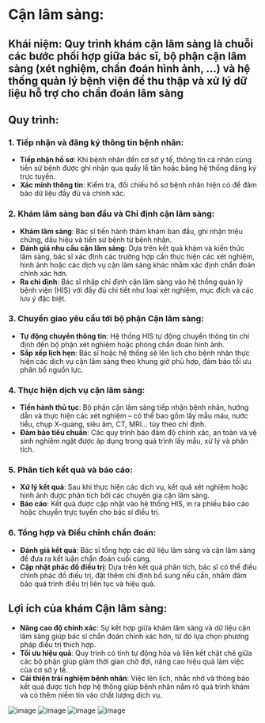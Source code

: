 # Cận lâm sàng:
## Khái niệm: Quy trình khám cận lâm sàng là chuỗi các bước phối hợp giữa bác sĩ, bộ phận cận lâm sàng (xét nghiệm, chẩn đoán hình ảnh, …) và hệ thống quản lý bệnh viện để thu thập và xử lý dữ liệu hỗ trợ cho chẩn đoán lâm sàng

## Quy trình:
### 1. Tiếp nhận và đăng ký thông tin bệnh nhân: 
- **Tiếp nhận hồ sơ**: Khi bệnh nhân đến cơ sở y tế, thông tin cá nhân cùng tiền sử bệnh được ghi nhận qua quầy lễ tân hoặc bằng hệ thống đăng ký trực tuyến.
- **Xác minh thông tin**: Kiểm tra, đối chiếu hồ sơ bệnh nhân hiện có để đảm bảo dữ liệu đầy đủ và chính xác.
  
### 2. Khám lâm sàng ban đầu và Chỉ định cận lâm sàng:
- **Khám lâm sàng**: Bác sĩ tiến hành thăm khám ban đầu, ghi nhận triệu chứng, dấu hiệu và tiền sử bệnh từ bệnh nhân.
- **Đánh giá nhu cầu cận lâm sàng**: Dựa trên kết quả khám và kiến thức lâm sàng, bác sĩ xác định các trường hợp cần thực hiện các xét nghiệm, hình ảnh hoặc các dịch vụ cận lâm sàng khác nhằm xác định chẩn đoán chính xác hơn.
- **Ra chỉ định**: Bác sĩ nhập chỉ định cận lâm sàng vào hệ thống quản lý bệnh viện (HIS) với đầy đủ chi tiết như loại xét nghiệm, mục đích và các lưu ý đặc biệt.

### 3. Chuyển giao yêu cầu tới bộ phận Cận lâm sàng: 
- **Tự động chuyển thông tin**: Hệ thống HIS tự động chuyển thông tin chỉ định đến bộ phận xét nghiệm hoặc phòng chẩn đoán hình ảnh.
- **Sắp xếp lịch hẹn**: Bác sĩ hoặc hệ thống sẽ lên lịch cho bệnh nhân thực hiện các dịch vụ cận lâm sàng theo khung giờ phù hợp, đảm bảo tối ưu phân bổ nguồn lực.

### 4. Thực hiện dịch vụ cận lâm sàng:
- **Tiến hành thủ tục**: Bộ phận cận lâm sàng tiếp nhận bệnh nhân, hướng dẫn và thực hiện các xét nghiệm – có thể bao gồm lấy mẫu máu, nước tiểu, chụp X-quang, siêu âm, CT, MRI… tùy theo chỉ định.
- **Đảm bảo tiêu chuẩn**: Các quy trình bảo đảm độ chính xác, an toàn và vệ sinh nghiêm ngặt được áp dụng trong quá trình lấy mẫu, xử lý và phân tích.

### 5. Phân tích kết quả và báo cáo: 
- **Xử lý kết quả**: Sau khi thực hiện các dịch vụ, kết quả xét nghiệm hoặc hình ảnh được phân tích bởi các chuyên gia cận lâm sàng.
- **Báo cáo**: Kết quả được cập nhật vào hệ thống HIS, in ra phiếu báo cáo hoặc chuyển trực tuyến cho bác sĩ điều trị.

### 6. Tổng hợp và Điều chỉnh chẩn đoán:
- **Đánh giá kết quả**: Bác sĩ tổng hợp các dữ liệu lâm sàng và cận lâm sàng để đưa ra kết luận chẩn đoán cuối cùng.
- **Cập nhật phác đồ điều trị**: Dựa trên kết quả phân tích, bác sĩ có thể điều chỉnh phác đồ điều trị, đặt thêm chỉ định bổ sung nếu cần, nhằm đảm bảo quá trình điều trị liên tục và hiệu quả.

## Lợi ích của khám Cận lâm sàng:
- **Nâng cao độ chính xác**: Sự kết hợp giữa khám lâm sàng và dữ liệu cận lâm sàng giúp bác sĩ chẩn đoán chính xác hơn, từ đó lựa chọn phương pháp điều trị thích hợp.
- **Tối ưu hiệu quả**: Quy trình có tính tự động hóa và liên kết chặt chẽ giữa các bộ phận giúp giảm thời gian chờ đợi, nâng cao hiệu quả làm việc của cơ sở y tế.
- **Cải thiện trải nghiệm bệnh nhân**: Việc lên lịch, nhắc nhở và thông báo kết quả được tích hợp hệ thống giúp bệnh nhân nắm rõ quá trình khám và có thêm niềm tin vào chất lượng dịch vụ.

![image](https://github.com/user-attachments/assets/b010e05b-5e27-42a4-a87f-efc77a2da148)
![image](https://github.com/user-attachments/assets/56dd33bc-441d-4ec0-baf4-81502472b549)
![image](https://github.com/user-attachments/assets/30bee4e7-c49f-4397-a524-ec369e1a8704)
![image](https://github.com/user-attachments/assets/23875a07-660b-4167-a03b-43906db1f391)

